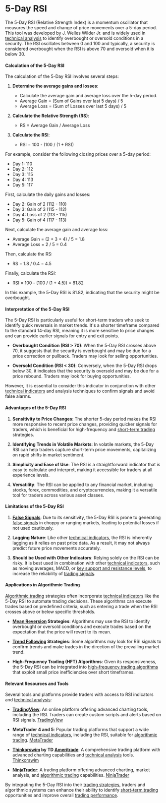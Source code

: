 # 5-Day RSI

The 5-Day RSI (Relative Strength Index) is a momentum oscillator that measures the speed and change of price movements over a 5-day period. This tool was developed by J. Welles Wilder Jr. and is widely used in [technical analysis](../t/technical_analysis.md) to identify overbought or oversold conditions in a security. The RSI oscillates between 0 and 100 and typically, a security is considered overbought when the RSI is above 70 and oversold when it is below 30. 

#### Calculation of the 5-Day RSI

The calculation of the 5-Day RSI involves several steps:

1. **Determine the average gains and losses**: 
   - Calculate the average gain and average loss over the 5-day period.
   - Average Gain = (Sum of Gains over last 5 days) / 5
   - Average Loss = (Sum of Losses over last 5 days) / 5

2. **Calculate the Relative Strength (RS)**:
   - RS = Average Gain / Average Loss

3. **Calculate the RSI**:
   - RSI = 100 - (100 / (1 + RS))

For example, consider the following closing prices over a 5-day period:
- Day 1: 110
- Day 2: 112
- Day 3: 115
- Day 4: 113
- Day 5: 117

First, calculate the daily gains and losses:
- Day 2: Gain of 2 (112 - 110)
- Day 3: Gain of 3 (115 - 112)
- Day 4: Loss of 2 (113 - 115)
- Day 5: Gain of 4 (117 - 113)

Next, calculate the average gain and average loss:
- Average Gain = (2 + 3 + 4) / 5 = 1.8
- Average Loss = 2 / 5 = 0.4

Then, calculate the RS:
- RS = 1.8 / 0.4 = 4.5

Finally, calculate the RSI:
- RSI = 100 - (100 / (1 + 4.5)) = 81.82

In this example, the 5-Day RSI is 81.82, indicating that the security might be overbought.

#### Interpretation of the 5-Day RSI

The 5-Day RSI is particularly useful for short-term traders who seek to identify quick reversals in market trends. It's a shorter timeframe compared to the standard 14-day RSI, meaning it is more sensitive to price changes and can provide earlier signals for entry and exit points. 

- **Overbought Condition (RSI > 70)**: When the 5-Day RSI crosses above 70, it suggests that the security is overbought and may be due for a price correction or pullback. Traders may look for selling opportunities.
 
- **Oversold Condition (RSI < 30)**: Conversely, when the 5-Day RSI drops below 30, it indicates that the security is oversold and may be due for a price rebound. Traders may look for buying opportunities.

However, it is essential to consider this indicator in conjunction with other [technical indicators](../t/technical_indicators.md) and analysis techniques to confirm signals and avoid false alarms.

#### Advantages of the 5-Day RSI

1. **Sensitivity to Price Changes**: The shorter 5-day period makes the RSI more responsive to recent price changes, providing quicker signals for traders, which is beneficial for high-frequency and [short-term trading](../s/short-term_trading.md) strategies.

2. **Identifying Trends in Volatile Markets**: In volatile markets, the 5-Day RSI can help traders capture short-term price movements, capitalizing on rapid shifts in market sentiment.

3. **Simplicity and Ease of Use**: The RSI is a straightforward indicator that is easy to calculate and interpret, making it accessible for traders at all experience levels.

4. **Versatility**: The RSI can be applied to any financial market, including stocks, forex, commodities, and cryptocurrencies, making it a versatile tool for traders across various asset classes.

#### Limitations of the 5-Day RSI

1. **[False Signals](../f/false_signals_in_trading.md)**: Due to its sensitivity, the 5-Day RSI is prone to generating [false signals](../f/false_signals_in_trading.md) in choppy or ranging markets, leading to potential losses if not used cautiously.

2. **Lagging Nature**: Like other [technical indicators](../t/technical_indicators.md), the RSI is inherently lagging as it relies on past price data. As a result, it may not always predict future price movements accurately.

3. **Should be Used with Other Indicators**: Relying solely on the RSI can be risky. It is best used in combination with other [technical indicators](../t/technical_indicators.md), such as moving averages, MACD, or [key support and resistance levels](../k/key_support_and_resistance_levels.md), to increase the reliability of [trading signals](../t/trading_signals.md).

#### Applications in Algorithmic Trading

[Algorithmic trading](../a/algorithmic_trading.md) strategies often incorporate [technical indicators](../t/technical_indicators.md) like the 5-Day RSI to automate trading decisions. These algorithms can execute trades based on predefined criteria, such as entering a trade when the RSI crosses above or below specific thresholds.

- **[Mean Reversion](../m/mean_reversion.md) Strategies**: Algorithms may use the RSI to identify overbought or oversold conditions and execute trades based on the expectation that the price will revert to its mean.

- **[Trend Following](../t/trend_following.md) Strategies**: Some algorithms may look for RSI signals to confirm trends and make trades in the direction of the prevailing market trend.

- **High-Frequency Trading (HFT) Algorithms**: Given its responsiveness, the 5-Day RSI can be integrated into [high-frequency trading algorithms](../h/high-frequency_trading_algorithms.md) that exploit small price inefficiencies over short timeframes.

#### Relevant Resources and Tools

Several tools and platforms provide traders with access to RSI indicators and [technical analysis](../t/technical_analysis.md):

- **[TradingView](../t/tradingview.md)**: An online platform offering advanced charting tools, including the RSI. Traders can create custom scripts and alerts based on RSI signals. [TradingView](https://www.tradingview.com/)

- **MetaTrader 4 and 5**: Popular trading platforms that support a wide range of [technical indicators](../t/technical_indicators.md), including the RSI, suitable for [algorithmic trading](../a/algorithmic_trading.md). [MetaTrader](https://www.metatrader4.com/)

- **[Thinkorswim](../t/thinkorswim.md) by TD [Ameritrade](../a/ameritrade.md)**: A comprehensive trading platform with advanced charting capabilities and [technical analysis](../t/technical_analysis.md) tools. [Thinkorswim](https://www.tdameritrade.com/tools-and-platforms/thinkorswim.page)

- **[NinjaTrader](../n/ninjatrader.md)**: A trading platform offering advanced charting, market analysis, and [algorithmic trading](../a/algorithmic_trading.md) capabilities. [NinjaTrader](https://ninjatrader.com/)

By integrating the 5-Day RSI into their [trading strategies](../t/trading_strategies.md), traders and algorithmic systems can enhance their ability to identify [short-term trading](../s/short-term_trading.md) opportunities and improve overall [trading performance](../t/trading_performance.md).